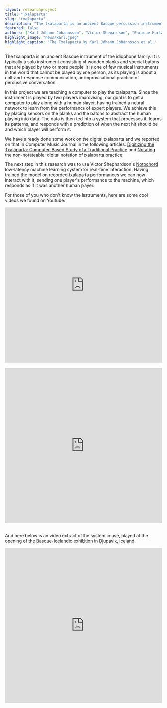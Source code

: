 ```yaml
---
layout: researchproject
title: "Txalaparta"
slug: "txalaparta"
description: "The txalaparta is an ancient Basque percussion instrument."
featured: false
authors: ["Karl Jóhann Jóhannsson", "Victor Shepardson", "Enrique Hurtado", "Thor Magnusson"]
highlight_image: "news/karl.jpeg"
highlight_caption: "The Txalaparta by Karl Jóhann Jóhannsson et al."
---
```



The txalaparta is an ancient Basque instrument of the idiophone family. It is typically a solo instrument consisting of wooden planks and special batons that are played by two or more people. It is one of few musical instruments in the world that cannot be played by one person, as its playing is about a call-and-response communication, an improvisational practice of percussive conversation. 

In this project we are teaching a computer to play the txalaparta. Since the instrument is played by two players improvising, our goal is to get a computer to play along with a human player, having trained a neural network to learn from the performance of expert players. We achieve this by placing sensors on the planks and the batons to abstract the human playing into data. The data is then fed into a system that processes it, learns its patterns, and responds with a prediction of when the next hit should be and which player will perform it. 

We have already done some work on the digital txalaparta and we reported on that in Computer Music Journal in the following articles: <a href="http://users.sussex.ac.uk/~thm21/thor/pdfs/HurtadoMagnussonRekalde.pdf">Digitizing the Txalaparta: Computer-Based Study of a Traditional Practice</a> and <a href="http://users.sussex.ac.uk/~thm21/thor/pdfs/Hurtado_Magnusson_TENOR_2016.pdf">Notating the non-notateable: digital notation of txalaparta practice</a>.

The next step in this research was to use Victor Shephardson's <a href="/research/notochord">Notochord</a> low-latency machine learning system for real-time interaction. Having trained the model on recorded txalaparta performances we can now interact with it, sending one player's performance to the machine, which responds as if it was another human player. 

For those of you who don't know the instruments, here are some cool videos we found on Youtube:

<iframe width="100%" height="500" src="https://www.youtube.com/embed/XaSYiBaqLwA" title="YouTube video player" frameborder="0" allow="accelerometer; autoplay; clipboard-write; encrypted-media; gyroscope; picture-in-picture" allowfullscreen></iframe>
&nbsp;

<iframe width="100%" height="500" src="https://www.youtube.com/embed/qwnAnB57H2k?start=485" title="YouTube video player" frameborder="0" allow="accelerometer; autoplay; clipboard-write; encrypted-media; gyroscope; picture-in-picture" allowfullscreen></iframe>
&nbsp;

And here below is an video extract of the system in use, played at the opening of the Basque-Icelandic exhibition in Djupavik, Iceland.


<iframe width="100%" height="500" src="https://www.youtube.com/embed/_0JS-aBsfUo?si=ieaRQJ3yF-vJU9VU" title="YouTube video player" frameborder="0" allow="accelerometer; autoplay; clipboard-write; encrypted-media; gyroscope; picture-in-picture; web-share" referrerpolicy="strict-origin-when-cross-origin" allowfullscreen></iframe>
